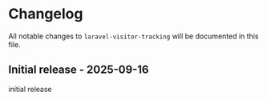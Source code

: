 # Changelog

All notable changes to `laravel-visitor-tracking` will be documented in this file.

## Initial release - 2025-09-16

initial release
